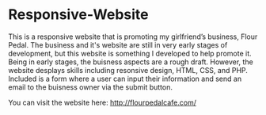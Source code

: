 # Responsive-Website

This is a responsive website that is promoting my girlfriend’s business, Flour Pedal. The business and it's website are still in very early stages of development, but this website is something I developed to help promote it. Being in early stages, the buisness aspects are a rough draft. However, the website desplays skills including resonsive design, HTML, CSS, and PHP. Included is a form where a user can input their information and send an email to the buisness owner via the submit button. 

You can visit the website here:  http://flourpedalcafe.com/
